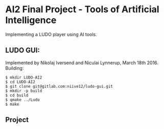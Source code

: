 # AI2 Final Project - Tools of Artificial Intelligence

Implementing a LUDO player using AI tools.

## LUDO GUI:

Implemented by Nikolaj Iversend and Niculai Lynnerup, March 18th 2016. Building:

```
$ mkdir LUDO-AI2
$ cd LUDO-AI2
$ git clone git@gitlab.com:niive12/ludo-gui.git
$ mkdir -p build
$ cd build
$ qmake ../Ludo
$ make 
```

## Project
